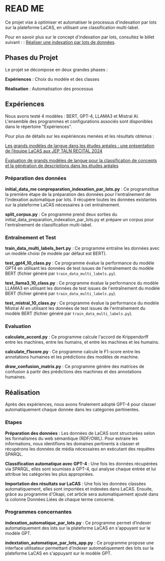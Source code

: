 # READ ME
Ce projet vise à optimiser et automatiser le processus d'indexation par lots sur la plateforme LaCAS, en utilisant une classification multi-label.

Pour en savoir plus sur le concept d'indexation par lots, consultez le billet suivant : : [Réaliser une indexation par lots de données](https://lacas.hypotheses.org/3007).

## Phases du Projet
Le projet se décompose en deux grandes phases :

**Expériences** : Choix du modèle et des classes

**Réalisation** : Automatisation des processus

## Expériences
Nous avons testé 4 modèles : BERT, GPT-4, LLAMA3 et Mistral AI. L'ensemble des programmes et configurations associés sont disponibles dans le répertoire "Expériences".

Pour plus de détails sur les expériences menées et les résultats obtenus : 

[Les grands modèles de langue dans les études aréales : une présentation de l’équipe LaCAS aux JEP TALN RECITAL 2024](https://lacas.hypotheses.org/2227)

[Évaluation de grands modèles de langue pour la classification de concepts et la génération de descriptions dans les études aréales](https://hal.science/hal-04678037v1)

### Préparation des données
**initial_data_me conpreparation_indexation_par_lots.py** : Ce programstitue la première étape de la préparation des données pour l'entraînement de l'indexation automatique par lots. Il récupère toutes les données existantes sur la plateforme LaCAS nécessaires à cet entraînement.

**split_corpus.py** : Ce programme prend deux sorties du initial_data_preparation_indexation_par_lots.py et prépare un corpus pour l'entraînement de classification multi-label.

### Entraînement et Test
**train_data_multi_labels_bert.py** : Ce programme entraîne les données avec un modèle choisi (le modèle par défaut est BERT).

**test_gpt4_10_class.py** :  Ce programme évalue la performance du modèle GPT4 en utilisant les données de test issues de l'entraînement du modèle BERT (fichier généré par `train_data_multi_labels.py`).

**test_llama3_10_class.py** : Ce programme évalue la performance du modèle LLAMA3 en utilisant les données de test issues de l'entraînement du modèle BERT (fichier généré par `train_data_multi_labels.py`).

**test_mistral_10_class.py** : Ce programme évalue la performance du modèle Mistral AI en utilisant les données de test issues de l'entraînement du modèle BERT (fichier généré par `train_data_multi_labels.py`).

### Evaluation

**calculate_accord.py** : Ce programme calcule l'accord de Krippendorff entre les machines, entre les humains, et entre les machines et les humains.

**calculate_f1score.py** : Ce programme calcule le F1-score entre les annotations humaines et les prédictions des modèles de machine.

**draw_confusion_matrix.py** : Ce programme génère des matrices de confusion à partir des prédictions des machines et des annotations humaines.

## Réalisation

Après des expériences, nous avons finalement adopté GPT-4 pour classer automatiquement chaque donnée dans les catégories pertinentes.

### Etapes

**Préparation des données** : 
Les données de LaCAS sont structurées selon les formalismes du web sémantique (RDF/OWL). Pour extraire les informations, nous identifions les domaines pertinents à classer et récupérons les données de média nécessaires en exécutant des requêtes SPARQL.

**Classification automatique avec GPT-4** : 
Une fois les données récupérées via SPARQL, elles sont soumises à GPT-4, qui analyse chaque entrée et lui attribue les catégories les plus appropriées.

**Importation des résultats sur LaCAS** : 
Une fois les données classées automatiquement, elles sont importées et indexées dans LaCAS. Ensuite, grâce au programme d'Okapi, cet article sera automatiquement ajouté dans la colonne Données Liées de chaque terme concerné.

### Programmes concernantes

**indexation_automatique_par_lots.py** : Ce programme permet d’indexer automatiquement des lots sur la plateforme LaCAS en s'appuyant sur le modèle GPT.

**indextation_automatique_par_lots_app.py** : Ce programme propose une interface utilisateur permettant d’indexer automatiquement des lots sur la plateforme LaCAS en s'appuyant sur le modèle GPT.





